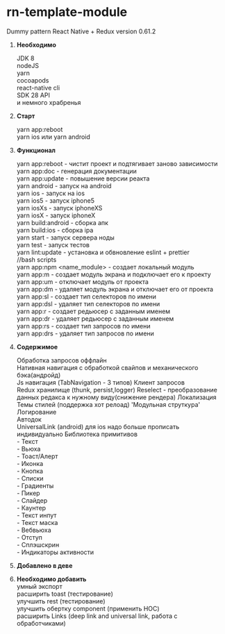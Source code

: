 # rn-template-module
Dummy pattern React Native + Redux 
version 0.61.2


1. **Необходимо**  

    JDK 8  
    nodeJS  
    yarn  
    cocoapods  
    react-native cli  
    SDK 28 API  
    и немного храбренья  

2. **Старт**   
    
    yarn app:reboot  
    yarn ios или yarn android  
    

3. **Функционал**  
    
    yarn app:reboot - чистит проект и подтягивает заново зависимости  
    yarn app:doc - генерация документации  
    yarn app:update - повышение версии реакта  
    yarn android - запуск на android  
    yarn ios - запуск на ios  
    yarn ios5 - запуск iphone5  
    yarn iosXs - запуск iphoneXS  
    yarn iosX - запуск iphoneX  
    yarn build:android  - сборка апк  
    yarn build:ios - сборка ipa  
    yarn start - запуск сервера ноды  
    yarn test - запуск тестов  
    yarn lint:update - установка и обвновление eslint + prettier  
     //bash  scripts  
    yarn app:npm <name_module> - создает локальный модуль  
    yarn app:m <name> - создает модуль экрана и подключает его к проекту  
    yarn app:um <name> - отключает модуль от проекта   
    yarn app:dm <name> - удаляет модуль экрана и отключает его от проекта  
    yarn app:sl <name> - создает тип селекторов по имени <name>  
    yarn app:dsl <name> - удаляет тип селекторов по имени <name>    
    yarn app:r <name> - создает редьюсер с заданным именем <name>  
    yarn app:dr <name> - удаляет редьюсер с заданным именем <name>  
    yarn app:rs <name> - создает тип запросов по имени <name>  
    yarn app:drs <name> - удаляет тип запросов по имени <name>   
    

4. **Содержимое**  

    Обработка запросов оффлайн  
    Нативная навигация с обработкой свайпов и механического бэка(андройд)  
    Js навигация (TabNavigation - 3 типов)
    Клиент запросов  
    Redux хранилище (thunk, persist,logger) 
    Reselect - преобразование данных редакса к нужному виду(снижение рендера)
    Локализация  
    Темы стилей (поддержка хот релоад) 
    'Модульная струткура'  
    Логирование  
    Автодок  
    UniversalLink (android) для ios надо больше прописать индивидуально
    Библиотека примитивов   
        - Текcт  
        - Вьюха  
        - Тоаст/Алерт  
        - Иконка  
        - Кнопка  
        - Списки  
        - Градиенты  
        - Пикер  
        - Слайдер  
        - Каунтер  
        - Текст инпут  
        - Текст маска  
        - Вебвьюха  
        - Отступ  
        - Сплэшскрин  
        - Индикаторы активности  

5. **Добавлено в деве**

    
6. **Необходимо добавить**   
    умный экспорт  
    расширить toast (тестирование)   
    улучшить rest  (тестирование)  
    улучшить обертку component (применить НОС)  
    расширить Links (deep link and universal link, работа с обработчиками)  

